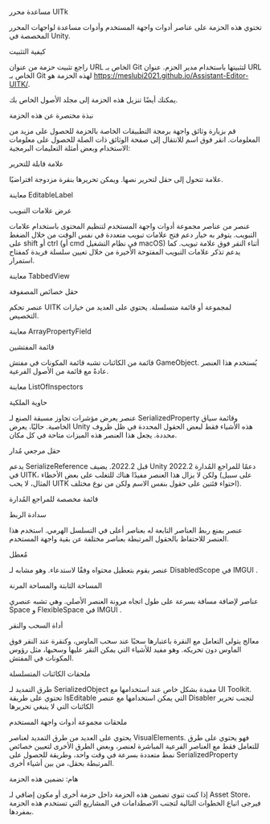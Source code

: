 مساعدة محرر UITk

تحتوي هذه الحزمة على عناصر أدوات واجهة المستخدم وأدوات مساعدة لواجهات المحرر المخصصة في Unity.

كيفية التثبيت 

راجع تثبيت حزمة من عنوان URL الخاص بـ Git لتثبيتها باستخدام مدير الحزم. عنوان URL الخاص بـ Git لهذه الحزمة هو https://meslubi2021.github.io/Assistant-Editor-UITK/.

يمكنك أيضًا تنزيل هذه الحزمة إلى مجلد الأصول الخاص بك.

نبذة مختصرة عن هذه الحزمة

قم بزيارة وثائق واجهة برمجة التطبيقات الخاصة بالحزمة للحصول على مزيد من المعلومات. انقر فوق اسم للانتقال إلى صفحة الوثائق ذات الصلة للحصول على معلومات الاستخدام وبعض أمثلة التعليمات البرمجية:

علامة قابلة للتحرير

علامة تتحول إلى حقل لتحرير نصها. ويمكن تحريرها بنقرة مزدوجة افتراضيًا.

معاينة EditableLabel

عرض علامات التبويب

عنصر من عناصر مجموعة أدوات واجهة المستخدم لتنظيم المحتوى باستخدام علامات التبويب. يتوفر به خيار دعم فتح علامات تبويب متعددة في نفس الوقت من خلال الضغط على shift أو ctrl (أو cmd في نظام التشغيل macOS) أثناء النقر فوق علامة تبويب. كما يدعم تذكر علامات التبويب المفتوحة الأخيرة من خلال تعيين سلسلة فريدة كمفتاح استمرار.

معاينة TabbedView

حقل خصائص المصفوفة

عنصر تحكم UITK لمجموعة أو قائمة متسلسلة. يحتوي على العديد من خيارات التخصيص.

معاينة ArrayPropertyField

قائمة المفتشين

قائمة من الكائنات تشبه قائمة المكونات في مفتش GameObject. يُستخدم هذا العنصر عادةً مع قائمة من الأصول الفرعية.

معاينة ListOfInspectors

حاوية الملكية

عنصر يعرض مؤشرات تجاوز مسبقة الصنع لـ SerializedProperty وقائمة سياق الخاصية. حاليًا، يعرض Unity هذه الأشياء فقط لبعض الحقول المحددة في ظل ظروف محددة. يجعل هذا العنصر هذه الميزات متاحة في كل مكان.

حقل مرجعي مُدار

يدعم SerializeReference قبل 2022.2. يضيف Unity 2022.2 دعمًا للمراجع المُدارة في UITK، ولكن لا يزال هذا العنصر مفيدًا هناك للتغلب على بعض الأخطاء (على سبيل المثال، لا يحب UITK احتواء فئتين على حقول بنفس الاسم ولكن من نوع مختلف).

قائمة مخصصة للمراجع المُدارة

سدادة الربط

عنصر يمنع ربط العناصر التابعة له بعناصر أعلى في التسلسل الهرمي. استخدم هذا العنصر للاحتفاظ بالحقول المرتبطة بعناصر مختلفة عن بقية واجهة المستخدم.

مُعطل

عنصر يقوم بتعطيل محتواه وفقًا لاستدعاء. وهو مشابه لـ DisabledScope في IMGUI .

المساحة الثابتة والمساحة المرنة

عناصر لإضافة مسافة بسرعة على طول اتجاه مرونة العنصر الأصلي. وهي تشبه عنصري Space و FlexibleSpace في IMGUI .

أداة السحب والنقر

معالج يتولى التعامل مع النقرة باعتبارها سحبًا عند سحب الماوس، وكنقرة عند النقر فوق الماوس دون تحريكه. وهو مفيد للأشياء التي يمكن النقر عليها وسحبها، مثل رؤوس المكونات في المفتش.

ملحقات الكائنات المتسلسلة

طرق التمديد لـ SerializedObject مفيدة بشكل خاص عند استخدامها مع UI Toolkit. تحتوي على طريقة IsEditable التي يمكن استخدامها مع عنصر Disabler لتجنب تحرير الكائنات التي لا ينبغي تحريرها

ملحقات مجموعة أدوات واجهة المستخدم

يحتوي على العديد من طرق التمديد لعناصر VisualElements. فهو يحتوي على طرق للتعامل فقط مع العناصر الفرعية المباشرة لعنصر، وبعض الطرق الأخرى لتعيين خصائص نمط متعددة بسرعة في وقت واحد، وطريقة للحصول على SerializedProperty المرتبطة بحقل، من بين أشياء أخرى.

هام: تضمين هذه الحزمة

إذا كنت تنوي تضمين هذه الحزمة داخل حزمة أخرى أو مكون إضافي لـ Asset Store، فيرجى اتباع الخطوات التالية لتجنب الاصطدامات في المشاريع التي تستخدم هذه الحزمة بمفردها.
